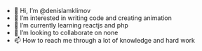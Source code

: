 - 👋 Hi, I’m @denislamklimov
- 👀 I’m interested in writing code and creating animation
- 🌱 I’m currently learning reactjs and php
- 💞️ I’m looking to collaborate on none
- 📫 How to reach me through a lot of knowledge and hard work


<!---
denislamklimov/denislamklimov is a ✨ special ✨ repository because its `README.md` (this file) appears on your GitHub profile.
You can click the Preview link to take a look at your changes.
--->

